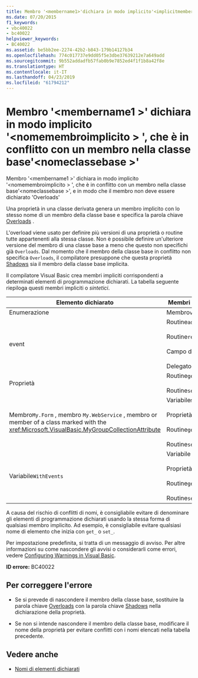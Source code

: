 ```yaml
---
title: Membro '<membername1>'dichiara in modo implicito'<implicitmembername>', che è in conflitto con un membro nella classe base'<baseclassname>'
ms.date: 07/20/2015
f1_keywords:
- vbc40022
- bc40022
helpviewer_keywords:
- BC40022
ms.assetid: be5bb2ee-2274-42b2-b843-179b14127b34
ms.openlocfilehash: 774c017737e9dd05f5e3dbe37639212e7a649add
ms.sourcegitcommit: 9b552addadfb57fab0b9e7852ed4f1f1b8a42f8e
ms.translationtype: HT
ms.contentlocale: it-IT
ms.lasthandoff: 04/23/2019
ms.locfileid: "61794212"
---
```

# <a name="member-membername1-implicitly-declares-implicitmembername-which-conflicts-with-a-member-in-the-base-class-baseclassname"></a>Membro '\<membername1 >' dichiara in modo implicito '\<nomemembroimplicito > ', che è in conflitto con un membro nella classe base'\<nomeclassebase >'
Membro '\<membername1 >' dichiara in modo implicito '\<nomemembroimplicito > ', che è in conflitto con un membro nella classe base'\<nomeclassebase >', e in modo che il membro non deve essere dichiarato 'Overloads'  
  
 Una proprietà in una classe derivata genera un membro implicito con lo stesso nome di un membro della classe base e specifica la parola chiave [Overloads](../../visual-basic/language-reference/modifiers/overloads.md) .  
  
 L'overload viene usato per definire più versioni di una proprietà o routine tutte appartenenti alla stessa classe. Non è possibile definire un'ulteriore versione del membro di una classe base a meno che questo non specifichi già `Overloads`. Dal momento che il membro della classe base in conflitto non specifica `Overloads`, il compilatore presuppone che questa proprietà [Shadows](../../visual-basic/language-reference/modifiers/shadows.md) sia il membro della classe base implicita.  
  
 Il compilatore Visual Basic crea membri impliciti corrispondenti a determinati elementi di programmazione dichiarati. La tabella seguente riepiloga questi membri impliciti o *sintetici*.  
  
|Elemento dichiarato|Membri creati in modo implicito|  
|----------------------|--------------------------------|  
|Enumerazione|Membro`value__` |  
|event|Routine`add_<eventname>` <br /><br /> Routine`remove_<eventname>` <br /><br /> Campo di`<eventname>Event` <br /><br /> Delegato`<eventname>EventHandler` |  
|Proprietà|Routine`get_<propertyname>` <br /><br /> Routine`set_<propertyname>` |  
|Membro`My.Form` , membro `My.WebService` , membro or member of a class marked with the <xref:Microsoft.VisualBasic.MyGroupCollectionAttribute> |Variabile`m_<variablename>` `Static` <br /><br /> Proprietà`<variablename>` <br /><br /> Routine`get_<variablename>` <br /><br /> Routine`set_<variablename>` |  
|Variabile`WithEvents` |Variabile `_<variablename>`<br /><br /> Proprietà `<variablename>`<br /><br /> Routine`get_<variablename>` <br /><br /> Routine`set_<variablename>` |  
  
 A causa del rischio di conflitti di nomi, è consigliabile evitare di denominare gli elementi di programmazione dichiarati usando la stessa forma di qualsiasi membro implicito. Ad esempio, è consigliabile evitare qualsiasi nome di elemento che inizia con `get_` o `set_`.  
  
 Per impostazione predefinita, si tratta di un messaggio di avviso. Per altre informazioni su come nascondere gli avvisi o considerarli come errori, vedere [Configuring Warnings in Visual Basic](/visualstudio/ide/configuring-warnings-in-visual-basic).  
  
 **ID errore:** BC40022  
  
## <a name="to-correct-this-error"></a>Per correggere l'errore  
  
- Se si prevede di nascondere il membro della classe base, sostituire la parola chiave [Overloads](../../visual-basic/language-reference/modifiers/overloads.md) con la parola chiave [Shadows](../../visual-basic/language-reference/modifiers/shadows.md) nella dichiarazione della proprietà.  
  
- Se non si intende nascondere il membro della classe base, modificare il nome della proprietà per evitare conflitti con i nomi elencati nella tabella precedente.  
  
## <a name="see-also"></a>Vedere anche

- [Nomi di elementi dichiarati](../../visual-basic/programming-guide/language-features/declared-elements/declared-element-names.md)
